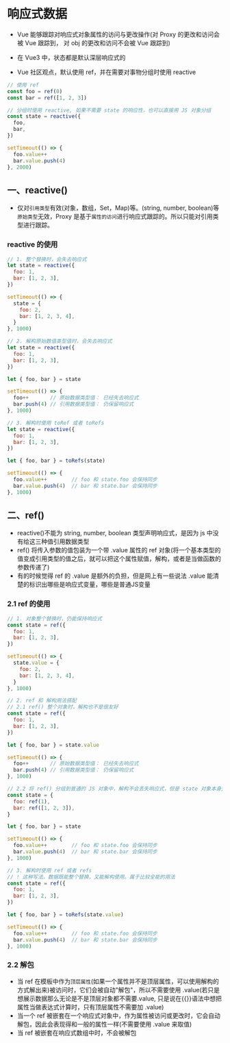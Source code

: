 # 响应式数据

- Vue 能够跟踪对响应式对象属性的访问与更改操作(对 Proxy 的更改和访问会被 Vue 跟踪到， 对 obj 的更改和访问不会被 Vue 跟踪到)
- 在 Vue3 中，状态都是默认深层响应式的
  
- Vue 社区观点，默认使用 ref，并在需要对事物分组时使用 reactive

```js
// 使用 ref
const foo = ref(0)
const bar = ref([1, 2, 3])

// 分组时使用 reactive, 如果不需要 state 的响应性，也可以直接用 JS 对象分组
const state = reactive({
  foo,
  bar,
})

setTimeout(() => {
  foo.value++
  bar.value.push(4)
}, 2000)
```

## 一、reactive()

- 仅对`引用类型`有效(对象，数组，Set，Map)等。(string, number, boolean)等`原始类型`无效，Proxy 是基于`属性的访问`进行响应式跟踪的。所以只能对引用类型进行跟踪。

### reactive 的使用

```js
// 1. 整个替换时，会失去响应式
let state = reactive({
  foo: 1,
  bar: [1, 2, 3],
})

setTimeout(() => {
  state = {
    foo: 2,
    bar: [1, 2, 3, 4],
  }
}, 1000)

// 2. 解构原始数值类型值时，会失去响应式
let state = reactive({
  foo: 1,
  bar: [1, 2, 3],
})

let { foo, bar } = state

setTimeout(() => {
  foo++       // 原始数据类型值： 已经失去响应式
  bar.push(4) // 引用数据类型值： 仍保留响应式
}, 1000)

// 3. 解构时使用 toRef 或者 toRefs
let state = reactive({
  foo: 1,
  bar: [1, 2, 3],
})

let { foo, bar } = toRefs(state)

setTimeout(() => {
  foo.value++        // foo 和 state.foo 会保持同步
  bar.value.push(4)  // bar 和 state.bar 会保持同步
}, 1000)
```

## 二、ref()

- reactive()不能为 string, number, boolean 类型声明响应式，是因为 js 中没有给这三种值引用数据类型
- ref() 将传入参数的值包装为一个带 .value 属性的 ref 对象(将一个基本类型的值变成引用类型的值之后，就可以把这个属性赋值，解构，或者是当做函数的参数传递了)
- 有的时候觉得 ref 的 .value 是额外的负担，但是网上有一些说法 .value 能清楚的标识出哪些是响应式变量，哪些是普通JS变量

### 2.1 ref 的使用

```js
// 1. 对象整个替换时，仍能保持响应式
const state = ref({
  foo: 1,
  bar: [1, 2, 3],
})

setTimeout(() => {
  state.value = {
    foo: 2,
    bar: [1, 2, 3, 4],
  }
}, 1000)

// 2. ref 和 解构用法搭配
// 2.1 ref() 整个对象时，解构也不是很友好
const state = ref({
  foo: 1,
  bar: [1, 2, 3],
})

let { foo, bar } = state.value

setTimeout(() => {
  foo++       // 原始数据类型值： 已经失去响应式
  bar.push(4) // 引用数据类型值： 仍保留响应式
}, 1000)

// 2.2 将 ref() 分组到普通的 JS 对象中，解构不会丢失响应式，但是 state 对象本身无响应性
const state = {
  foo: ref(1),
  bar: ref([1, 2, 3]),
}

let { foo, bar } = state

setTimeout(() => {
  foo.value++        // foo 和 state.foo 会保持同步
  bar.value.push(4)  // bar 和 state.bar 会保持同步
}, 1000)

// 3. 解构时使用 ref 或者 refs
// ! 这种写法，数据既能整个替换，又能解构使用。属于比较全能的用法
const state = ref({
  foo: 1,
  bar: [1, 2, 3],
})

let { foo, bar } = toRefs(state.value)

setTimeout(() => {
  foo.value++        // foo 和 state.foo 会保持同步
  bar.value.push(4)  // bar 和 state.bar 会保持同步
}, 1000)
```

### 2.2 解包

- 当 ref 在模板中作为`顶层属性`(如果一个属性并不是顶层属性，可以使用解构的方式解出来)被访问时，它们会被自动"解包"，所以不需要使用 .value(若只是想展示数据那么无论是不是顶层对象都不需要.value, 只是说在{{}}语法中想把属性当做表达式计算时，只有顶层属性不需要加 .value)
- 当一个 ref 被嵌套在一个响应式对象中，作为属性被访问或更改时，它会自动解包，因此会表现得和一般的属性一样(不需要使用 .value 来取值)
- 当 ref 被嵌套在响应式数组中时，不会被解包
